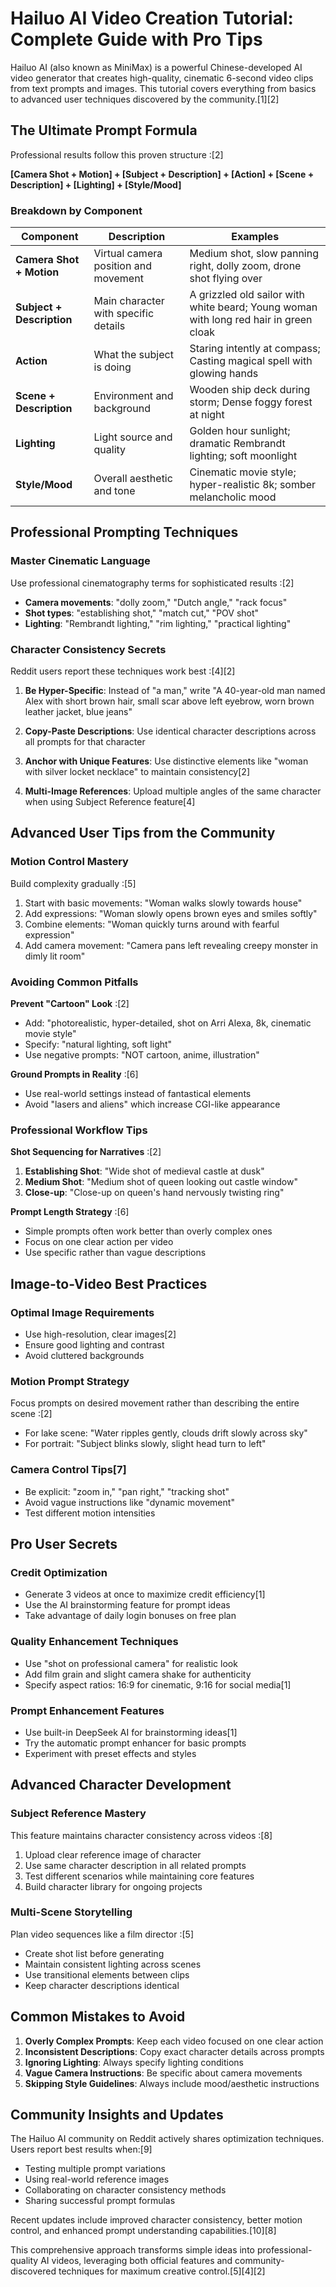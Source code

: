 # Hailuo AI Video Creation Tutorial: Complete Guide with Pro Tips

Hailuo AI (also known as MiniMax) is a powerful Chinese-developed AI video generator that creates high-quality, cinematic 6-second video clips from text prompts and images. This tutorial covers everything from basics to advanced user techniques discovered by the community.[1][2]

## The Ultimate Prompt Formula

Professional results follow this proven structure :[2]

**[Camera Shot + Motion] + [Subject + Description] + [Action] + [Scene + Description] + [Lighting] + [Style/Mood]**

### Breakdown by Component

| Component | Description | Examples |
|-----------|-------------|----------|
| **Camera Shot + Motion** | Virtual camera position and movement | Medium shot, slow panning right, dolly zoom, drone shot flying over |
| **Subject + Description** | Main character with specific details | A grizzled old sailor with white beard; Young woman with long red hair in green cloak |
| **Action** | What the subject is doing | Staring intently at compass; Casting magical spell with glowing hands |
| **Scene + Description** | Environment and background | Wooden ship deck during storm; Dense foggy forest at night |
| **Lighting** | Light source and quality | Golden hour sunlight; dramatic Rembrandt lighting; soft moonlight |
| **Style/Mood** | Overall aesthetic and tone | Cinematic movie style; hyper-realistic 8k; somber melancholic mood |

## Professional Prompting Techniques

### Master Cinematic Language
Use professional cinematography terms for sophisticated results :[2]
- **Camera movements**: "dolly zoom," "Dutch angle," "rack focus"
- **Shot types**: "establishing shot," "match cut," "POV shot"
- **Lighting**: "Rembrandt lighting," "rim lighting," "practical lighting"

### Character Consistency Secrets
Reddit users report these techniques work best :[4][2]

1. **Be Hyper-Specific**: Instead of "a man," write "A 40-year-old man named Alex with short brown hair, small scar above left eyebrow, worn brown leather jacket, blue jeans"

2. **Copy-Paste Descriptions**: Use identical character descriptions across all prompts for that character

3. **Anchor with Unique Features**: Use distinctive elements like "woman with silver locket necklace" to maintain consistency[2]

4. **Multi-Image References**: Upload multiple angles of the same character when using Subject Reference feature[4]

## Advanced User Tips from the Community

### Motion Control Mastery
Build complexity gradually :[5]
1. Start with basic movements: "Woman walks slowly towards house"
2. Add expressions: "Woman slowly opens brown eyes and smiles softly"
3. Combine elements: "Woman quickly turns around with fearful expression"
4. Add camera movement: "Camera pans left revealing creepy monster in dimly lit room"

### Avoiding Common Pitfalls

**Prevent "Cartoon" Look** :[2]
- Add: "photorealistic, hyper-detailed, shot on Arri Alexa, 8k, cinematic movie style"
- Specify: "natural lighting, soft light"
- Use negative prompts: "NOT cartoon, anime, illustration"

**Ground Prompts in Reality** :[6]
- Use real-world settings instead of fantastical elements
- Avoid "lasers and aliens" which increase CGI-like appearance

### Professional Workflow Tips

**Shot Sequencing for Narratives** :[2]
1. **Establishing Shot**: "Wide shot of medieval castle at dusk"
2. **Medium Shot**: "Medium shot of queen looking out castle window"  
3. **Close-up**: "Close-up on queen's hand nervously twisting ring"

**Prompt Length Strategy** :[6]
- Simple prompts often work better than overly complex ones
- Focus on one clear action per video
- Use specific rather than vague descriptions

## Image-to-Video Best Practices

### Optimal Image Requirements
- Use high-resolution, clear images[2]
- Ensure good lighting and contrast
- Avoid cluttered backgrounds

### Motion Prompt Strategy
Focus prompts on desired movement rather than describing the entire scene :[2]
- For lake scene: "Water ripples gently, clouds drift slowly across sky"
- For portrait: "Subject blinks slowly, slight head turn to left"

### Camera Control Tips[7]
- Be explicit: "zoom in," "pan right," "tracking shot"
- Avoid vague instructions like "dynamic movement"
- Test different motion intensities

## Pro User Secrets

### Credit Optimization
- Generate 3 videos at once to maximize credit efficiency[1]
- Use the AI brainstorming feature for prompt ideas
- Take advantage of daily login bonuses on free plan

### Quality Enhancement Techniques
- Use "shot on professional camera" for realistic look
- Add film grain and slight camera shake for authenticity
- Specify aspect ratios: 16:9 for cinematic, 9:16 for social media[1]

### Prompt Enhancement Features
- Use built-in DeepSeek AI for brainstorming ideas[1]
- Try the automatic prompt enhancer for basic prompts
- Experiment with preset effects and styles

## Advanced Character Development

### Subject Reference Mastery
This feature maintains character consistency across videos :[8]
1. Upload clear reference image of character
2. Use same character description in all related prompts
3. Test different scenarios while maintaining core features
4. Build character library for ongoing projects

### Multi-Scene Storytelling
Plan video sequences like a film director :[5]
- Create shot list before generating
- Maintain consistent lighting across scenes  
- Use transitional elements between clips
- Keep character descriptions identical

## Common Mistakes to Avoid

1. **Overly Complex Prompts**: Keep each video focused on one clear action
2. **Inconsistent Descriptions**: Copy exact character details across prompts  
3. **Ignoring Lighting**: Always specify lighting conditions
4. **Vague Camera Instructions**: Be specific about camera movements
5. **Skipping Style Guidelines**: Always include mood/aesthetic instructions

## Community Insights and Updates

The Hailuo AI community on Reddit actively shares optimization techniques. Users report best results when:[9]
- Testing multiple prompt variations
- Using real-world reference images
- Collaborating on character consistency methods
- Sharing successful prompt formulas

Recent updates include improved character consistency, better motion control, and enhanced prompt understanding capabilities.[10][8]

This comprehensive approach transforms simple ideas into professional-quality AI videos, leveraging both official features and community-discovered techniques for maximum creative control.[5][4][2]